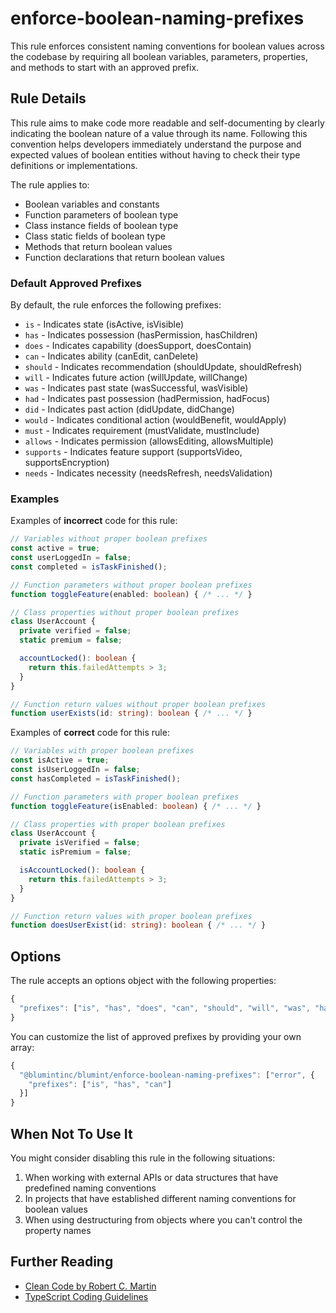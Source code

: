 # enforce-boolean-naming-prefixes

This rule enforces consistent naming conventions for boolean values across the codebase by requiring all boolean variables, parameters, properties, and methods to start with an approved prefix.

## Rule Details

This rule aims to make code more readable and self-documenting by clearly indicating the boolean nature of a value through its name. Following this convention helps developers immediately understand the purpose and expected values of boolean entities without having to check their type definitions or implementations.

The rule applies to:
- Boolean variables and constants
- Function parameters of boolean type
- Class instance fields of boolean type
- Class static fields of boolean type
- Methods that return boolean values
- Function declarations that return boolean values

### Default Approved Prefixes

By default, the rule enforces the following prefixes:
- `is` - Indicates state (isActive, isVisible)
- `has` - Indicates possession (hasPermission, hasChildren)
- `does` - Indicates capability (doesSupport, doesContain)
- `can` - Indicates ability (canEdit, canDelete)
- `should` - Indicates recommendation (shouldUpdate, shouldRefresh)
- `will` - Indicates future action (willUpdate, willChange)
- `was` - Indicates past state (wasSuccessful, wasVisible)
- `had` - Indicates past possession (hadPermission, hadFocus)
- `did` - Indicates past action (didUpdate, didChange)
- `would` - Indicates conditional action (wouldBenefit, wouldApply)
- `must` - Indicates requirement (mustValidate, mustInclude)
- `allows` - Indicates permission (allowsEditing, allowsMultiple)
- `supports` - Indicates feature support (supportsVideo, supportsEncryption)
- `needs` - Indicates necessity (needsRefresh, needsValidation)

### Examples

Examples of **incorrect** code for this rule:

```typescript
// Variables without proper boolean prefixes
const active = true;
const userLoggedIn = false;
const completed = isTaskFinished();

// Function parameters without proper boolean prefixes
function toggleFeature(enabled: boolean) { /* ... */ }

// Class properties without proper boolean prefixes
class UserAccount {
  private verified = false;
  static premium = false;

  accountLocked(): boolean {
    return this.failedAttempts > 3;
  }
}

// Function return values without proper boolean prefixes
function userExists(id: string): boolean { /* ... */ }
```

Examples of **correct** code for this rule:

```typescript
// Variables with proper boolean prefixes
const isActive = true;
const isUserLoggedIn = false;
const hasCompleted = isTaskFinished();

// Function parameters with proper boolean prefixes
function toggleFeature(isEnabled: boolean) { /* ... */ }

// Class properties with proper boolean prefixes
class UserAccount {
  private isVerified = false;
  static isPremium = false;

  isAccountLocked(): boolean {
    return this.failedAttempts > 3;
  }
}

// Function return values with proper boolean prefixes
function doesUserExist(id: string): boolean { /* ... */ }
```

## Options

The rule accepts an options object with the following properties:

```js
{
  "prefixes": ["is", "has", "does", "can", "should", "will", "was", "had", "did", "would", "must", "allows", "supports", "needs"]
}
```

You can customize the list of approved prefixes by providing your own array:

```js
{
  "@blumintinc/blumint/enforce-boolean-naming-prefixes": ["error", {
    "prefixes": ["is", "has", "can"]
  }]
}
```

## When Not To Use It

You might consider disabling this rule in the following situations:

1. When working with external APIs or data structures that have predefined naming conventions
2. In projects that have established different naming conventions for boolean values
3. When using destructuring from objects where you can't control the property names

## Further Reading

- [Clean Code by Robert C. Martin](https://www.amazon.com/Clean-Code-Handbook-Software-Craftsmanship/dp/0132350882)
- [TypeScript Coding Guidelines](https://github.com/microsoft/TypeScript/wiki/Coding-guidelines)
